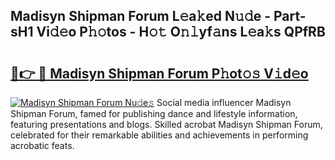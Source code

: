 ## Madisyn Shipman Forum L𝚎a𝚔ed N𝚞𝚍e - Part-sH1 Vi𝚍𝚎o P𝚑𝚘tos - H𝚘𝚝 O𝚗𝚕yf𝚊ns L𝚎a𝚔s QPfRB

# <h2><a href="http://kf9zp4.oniu.top/?m=Madisyn+Shipman+Forum">🔗👉 🔴 Madisyn Shipman Forum P𝚑ot𝚘𝚜 V𝚒d𝚎o</a></h2>

[![Madisyn Shipman Forum Nu𝚍e𝚜](https://i.imgur.com/0qMVB7G.gif)](http://kf9zp4.oniu.top/?m=Madisyn+Shipman+Forum)
Social media influencer Madisyn Shipman Forum, famed for publishing dance and lifestyle information, featuring presentations and blogs. Skilled acrobat Madisyn Shipman Forum, celebrated for their remarkable abilities and achievements in performing acrobatic feats.  
